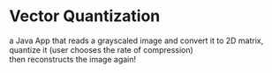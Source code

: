 # Vector Quantization
a Java App that reads a grayscaled image and convert it to 2D matrix, quantize it (user chooses the rate of compression)  
then reconstructs the image again! 